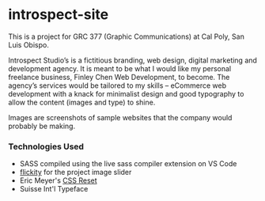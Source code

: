 # introspect-site

This is a project for GRC 377 (Graphic Communications) at Cal Poly, San Luis Obispo.

Introspect Studio’s is a fictitious branding, web design, digital marketing and development agency. It is meant to be what I would like my personal freelance business, Finley Chen Web Development, to become. The agency’s services would be tailored to my skills – eCommerce web development with a knack for minimalist design and good typography to allow the content (images and type) to shine.

Images are screenshots of sample websites that the company would probably be making.

### Technologies Used
- SASS compiled using the live sass compiler extension on VS Code
- [flickity](https://github.com/metafizzy/flickity) for the project image slider
- Eric Meyer's [CSS Reset](https://meyerweb.com/eric/tools/css/reset/)
- Suisse Int'l Typeface
